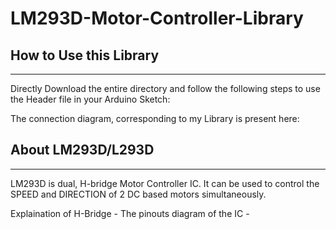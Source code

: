 # LM293D-Motor-Controller-Library 
## How to Use this Library
--------------------------
Directly Download the entire directory and follow the following steps to use the Header file in your Arduino Sketch:


The connection diagram, corresponding to my Library is present here:  

## About LM293D/L293D 
---------------------
LM293D is dual, H-bridge Motor Controller IC. 
It can be used to control the SPEED and DIRECTION of 2 DC based motors simultaneously.

Explaination of H-Bridge - 
The pinouts diagram of the IC -  

